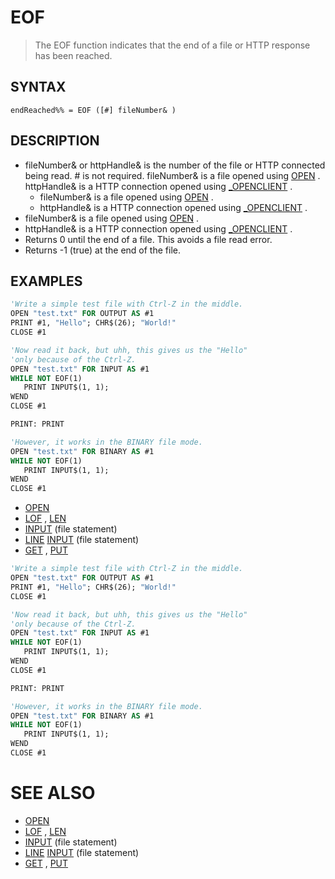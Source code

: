 # EOF
> The EOF function indicates that the end of a file or HTTP response has been reached.

## SYNTAX
`endReached%% = EOF ([#] fileNumber& )`

## DESCRIPTION
* fileNumber& or httpHandle& is the number of the file or HTTP connected being read. # is not required. fileNumber& is a file opened using [OPEN](OPEN.md) . httpHandle& is a HTTP connection opened using [_OPENCLIENT](_OPENCLIENT.md) .
	* fileNumber& is a file opened using [OPEN](OPEN.md) .
	* httpHandle& is a HTTP connection opened using [_OPENCLIENT](_OPENCLIENT.md) .
* fileNumber& is a file opened using [OPEN](OPEN.md) .
* httpHandle& is a HTTP connection opened using [_OPENCLIENT](_OPENCLIENT.md) .
* Returns 0 until the end of a file. This avoids a file read error.
* Returns -1 (true) at the end of the file.


## EXAMPLES

```vb
'Write a simple test file with Ctrl-Z in the middle.
OPEN "test.txt" FOR OUTPUT AS #1
PRINT #1, "Hello"; CHR$(26); "World!"
CLOSE #1

'Now read it back, but uhh, this gives us the "Hello"
'only because of the Ctrl-Z.
OPEN "test.txt" FOR INPUT AS #1
WHILE NOT EOF(1)
   PRINT INPUT$(1, 1);
WEND
CLOSE #1

PRINT: PRINT

'However, it works in the BINARY file mode.
OPEN "test.txt" FOR BINARY AS #1
WHILE NOT EOF(1)
   PRINT INPUT$(1, 1);
WEND
CLOSE #1
```

* [OPEN](OPEN.md)
* [LOF](LOF.md) , [LEN](LEN.md)
* [INPUT](INPUT.md) (file statement)
* [LINE](LINE.md) [INPUT](INPUT.md) (file statement)
* [GET](GET.md) , [PUT](PUT.md)

```vb
'Write a simple test file with Ctrl-Z in the middle.
OPEN "test.txt" FOR OUTPUT AS #1
PRINT #1, "Hello"; CHR$(26); "World!"
CLOSE #1

'Now read it back, but uhh, this gives us the "Hello"
'only because of the Ctrl-Z.
OPEN "test.txt" FOR INPUT AS #1
WHILE NOT EOF(1)
   PRINT INPUT$(1, 1);
WEND
CLOSE #1

PRINT: PRINT

'However, it works in the BINARY file mode.
OPEN "test.txt" FOR BINARY AS #1
WHILE NOT EOF(1)
   PRINT INPUT$(1, 1);
WEND
CLOSE #1
```



# SEE ALSO
* [OPEN](OPEN.md)
* [LOF](LOF.md) , [LEN](LEN.md)
* [INPUT](INPUT.md) (file statement)
* [LINE](LINE.md) [INPUT](INPUT.md) (file statement)
* [GET](GET.md) , [PUT](PUT.md)

